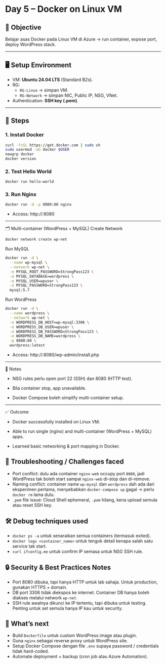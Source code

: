 # Day 5 – Docker on Linux VM

## 🎯 Objective
Belajar asas Docker pada Linux VM di Azure → run container, expose port, deploy WordPress stack.

---

## 🖥️ Setup Environment
- VM: **Ubuntu 24.04 LTS** (Standard B2s).
- RG:
  - `RG-Linux` → simpan VM.
  - `RG-Network` → simpan NIC, Public IP, NSG, VNet.
- Authentication: **SSH key (.pem)**.

---

## 🔧 Steps

### 1. Install Docker
```bash
curl -fsSL https://get.docker.com | sudo sh
sudo usermod -aG docker $USER
newgrp docker
docker version
```
### 2. Test Hello World
```bash
docker run hello-world
```
### 3. Run Nginx
```bash
docker run -d -p 8080:80 nginx
```
- Access: http://<public-ip>:8080

---

🗂️ Multi-container (WordPress + MySQL)
Create Network
```bash
docker network create wp-net
```
Run MySQL
```bash
docker run -d \
  --name wp-mysql \
  --network wp-net \
  -e MYSQL_ROOT_PASSWORD=StrongPass123 \
  -e MYSQL_DATABASE=wordpress \
  -e MYSQL_USER=wpuser \
  -e MYSQL_PASSWORD=StrongPass123 \
  mysql:5.7
```
Run WordPress
```bash
docker run -d \
  --name wordpress \
  --network wp-net \
  -e WORDPRESS_DB_HOST=wp-mysql:3306 \
  -e WORDPRESS_DB_USER=wpuser \
  -e WORDPRESS_DB_PASSWORD=StrongPass123 \
  -e WORDPRESS_DB_NAME=wordpress \
  -p 8080:80 \
  wordpress:latest
```
- Access: http://<public-ip>:8080/wp-admin/install.php

---

📝 Notes
- NSG rules perlu open port 22 (SSH) dan 8080 (HTTP test).

- Bila container stop, app unavailable.

- Docker Compose boleh simplify multi-container setup.

---

✅ Outcome

- Docker successfully installed on Linux VM.

- Able to run single (nginx) and multi-container (WordPress + MySQL) apps.

- Learned basic networking & port mapping in Docker.

## 🐞 Troubleshooting / Challenges faced
- Port conflict: dulu ada container `nginx-web` occupy port `8080`, jadi WordPress tak boleh start sampai `nginx-web` di-stop dan di-remove.  
- Naming conflict: container name `wp-mysql` dan `wordpress` dah ada dari eksperimen pertama, menyebabkan `docker-compose up` gagal → perlu `docker rm` lama dulu.  
- `.pem` file issue: Cloud Shell ephemeral, `.pem` hilang, kena upload semula atau reset SSH key.

## 🛠 Debug techniques used
- `docker ps -a` untuk senaraikan semua containers (termasuk exited).  
- `docker logs <container_name>` untuk tengok detail kenapa salah satu service tak start.  
- `curl ifconfig.me` untuk confirm IP semasa untuk NSG SSH rule.

## 🔒 Security & Best Practices Notes
- Port 8080 dibuka, tapi hanya HTTP untuk lab sahaja. Untuk production, gunakan HTTPS + domain.  
- DB port 3306 tidak diekspos ke internet. Container DB hanya boleh diakses melalui network `wp-net`.  
- SSH rule awalnya dikunci ke IP tertentu, tapi dibuka untuk testing. Penting untuk set semula hanya IP kau untuk security.

## 🚀 What’s next
- Build `Dockerfile` untuk custom WordPress image atau plugin.  
- Guna `nginx` sebagai reverse proxy untuk WordPress site.  
- Setup Docker Compose dengan file `.env` supaya password / credentials tidak hard-coded.  
- Automate deployment + backup (cron job atau Azure Automation).  

